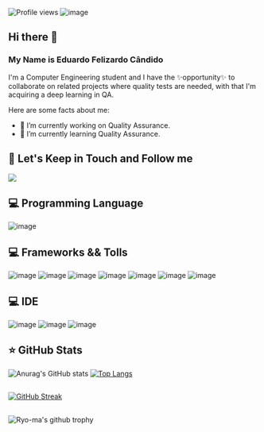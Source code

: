 ![Profile views](https://visitor-badge.glitch.me/badge?page_id=edufelizardo1.visitor-badge)
![image](https://img.shields.io/github/followers/edufelizardo1?style=social)
<!-- ![Profile views](https://gpvc.arturio.dev/edufelizardo1) -->





## Hi there 👋 
### My Name is Eduardo Felizardo Cândido

I'm a Computer Engineering student and I have the ✨opportunity✨ to collaborate on related projects where quality tests are needed, with that I'm acquiring a deep learning in QA.

Here are some facts about me:

- 🔭 I’m currently working on Quality Assurance.
- 🌱 I’m currently learning Quality Assurance.
<!-- - 👯 I’m looking to collaborate on ... 
- 🤔 I’m looking for help with ... 
- 💬 Ask me about ... -->
<!-- - 📫 How to reach me: 
- 😄 Pronouns: ...
- ⚡ Fun fact: ...
-->
## 🎯 Let's Keep in Touch and Follow me
[<img src="https://img.shields.io/badge/linkedin-%230077B5.svg?&style=for-the-badge&logo=linkedin&logoColor=white" />](https://www.linkedin.com/in/eduardo-felizardo-c%C3%A2ndido-28b16122)

## 💻 Programming Language
![image](https://img.shields.io/badge/Java-ED8B00?style=for-the-badge&logo=java&logoColor=white)

## 💻 Frameworks && Tolls
![image](https://img.shields.io/badge/Spring-6DB33F?style=for-the-badge&logo=spring&logoColor=white)
![image](https://img.shields.io/badge/Jenkins-D24939?style=for-the-badge&logo=Jenkins&logoColor=white)
![image](https://img.shields.io/badge/Selenium-43B02A?style=for-the-badge&logo=Selenium&logoColor=white)
![image](https://img.shields.io/badge/Postman-FF6C37?style=for-the-badge&logo=Postman&logoColor=white)
![image](https://img.shields.io/badge/Cypress-17202C?style=for-the-badge&logo=cypress&logoColor=white)
![image](https://img.shields.io/badge/Git-F05032?style=for-the-badge&logo=git&logoColor=white)
![image](https://img.shields.io/badge/MySQL-00000F?style=for-the-badge&logo=mysql&logoColor=white)

## 💻 IDE
![image](https://img.shields.io/badge/Eclipse-2C2255?style=for-the-badge&logo=eclipse&logoColor=white)
![image](https://img.shields.io/badge/IntelliJIDEA-000000.svg?style=for-the-badge&logo=intellij-idea&logoColor=white)
![image](https://img.shields.io/badge/Visual_Studio_Code-0078D4?style=for-the-badge&logo=visual%20studio%20code&logoColor=white)

## ⭐ GitHub Stats
![Anurag's GitHub stats](https://github-readme-stats.vercel.app/api?username=edufelizardo1&show_icons=true&theme=radical)
[![Top Langs](https://github-readme-stats.vercel.app/api/top-langs/?username=edufelizardo1&show_icons=true&theme=radical)](https://github.com/edufelizardo1/github-readme-stats)

##
[![GitHub Streak](http://github-readme-streak-stats.herokuapp.com?user=edufelizardo1&theme=radical)](https://git.io/streak-stats)

## 
<!-- [![Ryo-ma's github trophy](https://github-profile-trophy.vercel.app/?username=edufelizardo1&row=1)](https://github.com/ryo-ma/github-profile-trophy) -->
![Ryo-ma's github trophy](https://github-profile-trophy.vercel.app/?username=edufelizardo1&theme=radical)





